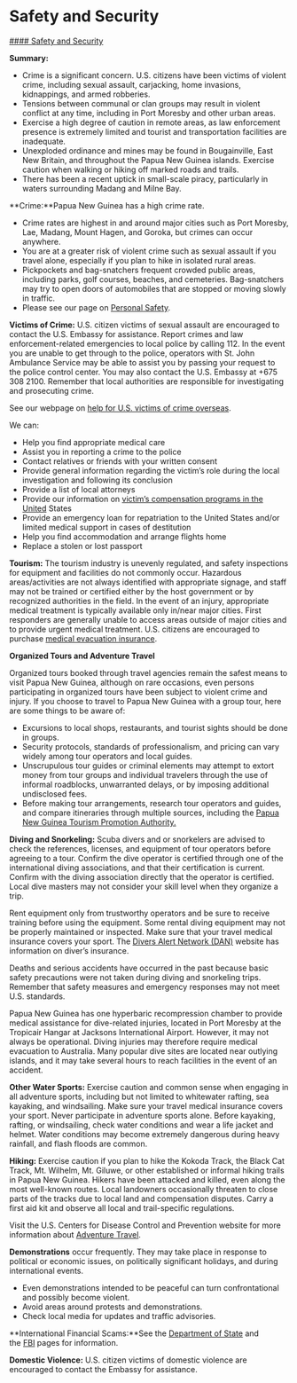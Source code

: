 # Safety and Security

[#### Safety and Security](javascript:void(0); "Safety and Security")

**Summary:**

* Crime is a significant concern. U.S. citizens have been victims of violent crime, including sexual assault, carjacking, home invasions, kidnappings, and armed robberies.
* Tensions between communal or clan groups may result in violent conflict at any time, including in Port Moresby and other urban areas.
* Exercise a high degree of caution in remote areas, as law enforcement presence is extremely limited and tourist and transportation facilities are inadequate.
* Unexploded ordinance and mines may be found in Bougainville, East New Britain, and throughout the Papua New Guinea islands. Exercise caution when walking or hiking off marked roads and trails.
* There has been a recent uptick in small-scale piracy, particularly in waters surrounding Madang and Milne Bay.

**Crime:**Papua New Guinea has a high crime rate.

* Crime rates are highest in and around major cities such as Port Moresby, Lae, Madang, Mount Hagen, and Goroka, but crimes can occur anywhere.
* You are at a greater risk of violent crime such as sexual assault if you travel alone, especially if you plan to hike in isolated rural areas.
* Pickpockets and bag-snatchers frequent crowded public areas, including parks, golf courses, beaches, and cemeteries. Bag-snatchers may try to open doors of automobiles that are stopped or moving slowly in traffic.
* Please see our page on [Personal Safety](https://travel.state.gov/content/travel/en/international-travel/before-you-go/travelers-checklist.html).

**Victims of Crime:** U.S. citizen victims of sexual assault are encouraged to contact the U.S. Embassy for assistance. Report crimes and law enforcement-related emergencies to local police by calling 112. In the event you are unable to get through to the police, operators with St. John Ambulance Service may be able to assist you by passing your request to the police control center. You may also contact the U.S. Embassy at +675 308 2100. Remember that local authorities are responsible for investigating and prosecuting crime.

See our webpage on [help for U.S. victims of crime overseas](https://travel.state.gov/content/travel/en/international-travel/emergencies/crime.html).

We can:

* Help you find appropriate medical care
* Assist you in reporting a crime to the police
* Contact relatives or friends with your written consent
* Provide general information regarding the victim’s role during the local investigation and following its conclusion
* Provide a list of local attorneys
* Provide our information on [victim’s compensation programs in the United](https://travel.state.gov/content/travel/en/international-travel/emergencies/crime.html) States
* Provide an emergency loan for repatriation to the United States and/or limited medical support in cases of destitution
* Help you find accommodation and arrange flights home
* Replace a stolen or lost passport

**Tourism:** The tourism industry is unevenly regulated, and safety inspections for equipment and facilities do not commonly occur. Hazardous areas/activities are not always identified with appropriate signage, and staff may not be trained or certified either by the host government or by recognized authorities in the field. In the event of an injury, appropriate medical treatment is typically available only in/near major cities. First responders are generally unable to access areas outside of major cities and to provide urgent medical treatment. U.S. citizens are encouraged to purchase [medical evacuation insurance](https://travel.state.gov/content/travel/en/international-travel/before-you-go/your-health-abroad/Insurance_Coverage_Overseas.html).

**Organized Tours and Adventure Travel**

Organized tours booked through travel agencies remain the safest means to visit Papua New Guinea, although on rare occasions, even persons participating in organized tours have been subject to violent crime and injury. If you choose to travel to Papua New Guinea with a group tour, here are some things to be aware of:

* Excursions to local shops, restaurants, and tourist sights should be done in groups.
* Security protocols, standards of professionalism, and pricing can vary widely among tour operators and local guides.
* Unscrupulous tour guides or criminal elements may attempt to extort money from tour groups and individual travelers through the use of informal roadblocks, unwarranted delays, or by imposing additional undisclosed fees.
* Before making tour arrangements, research tour operators and guides, and compare itineraries through multiple sources, including the [Papua New Guinea Tourism Promotion Authority.](https://www.papuanewguinea.travel/)

**Diving and Snorkeling:** Scuba divers and or snorkelers are advised to check the references, licenses, and equipment of tour operators before agreeing to a tour. Confirm the dive operator is certified through one of the international diving associations, and that their certification is current. Confirm with the diving association directly that the operator is certified. Local dive masters may not consider your skill level when they organize a trip.

Rent equipment only from trustworthy operators and be sure to receive training before using the equipment. Some rental diving equipment may not be properly maintained or inspected. Make sure that your travel medical insurance covers your sport. The [Divers Alert Network (DAN)](https://www.diversalertnetwork.org/) website has information on diver’s insurance.

Deaths and serious accidents have occurred in the past because basic safety precautions were not taken during diving and snorkeling trips. Remember that safety measures and emergency responses may not meet U.S. standards.

Papua New Guinea has one hyperbaric recompression chamber to provide medical assistance for dive-related injuries, located in Port Moresby at the Tropicair Hangar at Jacksons International Airport. However, it may not always be operational. Diving injuries may therefore require medical evacuation to Australia. Many popular dive sites are located near outlying islands, and it may take several hours to reach facilities in the event of an accident.

**Other Water Sports:** Exercise caution and common sense when engaging in all adventure sports, including but not limited to whitewater rafting, sea kayaking, and windsailing. Make sure your travel medical insurance covers your sport. Never participate in adventure sports alone. Before kayaking, rafting, or windsailing, check water conditions and wear a life jacket and helmet. Water conditions may become extremely dangerous during heavy rainfall, and flash floods are common.

**Hiking:** Exercise caution if you plan to hike the Kokoda Track, the Black Cat Track, Mt. Wilhelm, Mt. Giluwe, or other established or informal hiking trails in Papua New Guinea. Hikers have been attacked and killed, even along the most well-known routes. Local landowners occasionally threaten to close parts of the tracks due to local land and compensation disputes. Carry a first aid kit and observe all local and trail-specific regulations.

Visit the U.S. Centers for Disease Control and Prevention website for more information about [Adventure Travel](https://wwwnc.cdc.gov/travel/page/adventure).

**Demonstrations** occur frequently. They may take place in response to political or economic issues, on politically significant holidays, and during international events.

* Even demonstrations intended to be peaceful can turn confrontational and possibly become violent.
* Avoid areas around protests and demonstrations.
* Check local media for updates and traffic advisories.

**International Financial Scams:**See the [Department of State](https://travel.state.gov/content/travel/en/international-travel/emergencies/international-financial-scams.html) and the [FBI](http://www.fbi.gov/scams-safety/fraud) pages for information.

**Domestic Violence:** U.S. citizen victims of domestic violence are encouraged to contact the Embassy for assistance.